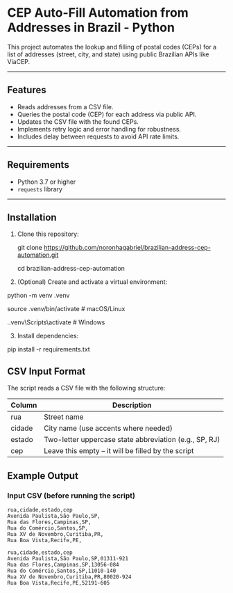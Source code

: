 # CEP Auto-Fill Automation from Addresses in Brazil - Python

This project automates the lookup and filling of postal codes (CEPs) for a list of addresses (street, city, and state) using public Brazilian APIs like ViaCEP.

---

## Features

- Reads addresses from a CSV file.
- Queries the postal code (CEP) for each address via public API.
- Updates the CSV file with the found CEPs.
- Implements retry logic and error handling for robustness.
- Includes delay between requests to avoid API rate limits.

---

## Requirements

- Python 3.7 or higher
- `requests` library

---

## Installation

1. Clone this repository:

  
   git clone https://github.com/noronhagabriel/brazilian-address-cep-automation.git
   
   cd brazilian-address-cep-automation



2. (Optional) Create and activate a virtual environment:


python -m venv .venv

source .venv/bin/activate    # macOS/Linux

.\.venv\Scripts\activate     # Windows


3. Install dependencies:

pip install -r requirements.txt


## CSV Input Format

The script reads a CSV file with the following structure:

| Column | Description                            |
|--------|----------------------------------------|
| rua    | Street name                            |
| cidade | City name (use accents where needed)   |
| estado | Two-letter uppercase state abbreviation (e.g., SP, RJ) |
| cep    | Leave this empty – it will be filled by the script |

## Example Output

### Input CSV (before running the script)

```csv
rua,cidade,estado,cep
Avenida Paulista,São Paulo,SP,
Rua das Flores,Campinas,SP,
Rua do Comércio,Santos,SP,
Rua XV de Novembro,Curitiba,PR,
Rua Boa Vista,Recife,PE,

rua,cidade,estado,cep
Avenida Paulista,São Paulo,SP,01311-921
Rua das Flores,Campinas,SP,13056-084
Rua do Comércio,Santos,SP,11010-140
Rua XV de Novembro,Curitiba,PR,80020-924
Rua Boa Vista,Recife,PE,52191-605
